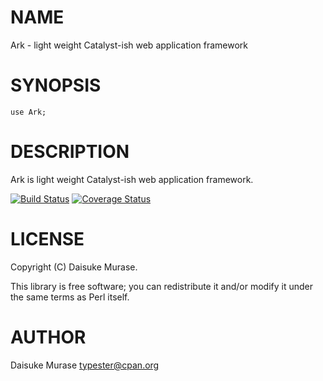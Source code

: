 # NAME

Ark - light weight Catalyst-ish web application framework

# SYNOPSIS

    use Ark;

# DESCRIPTION

Ark is light weight Catalyst-ish web application framework.

<a href="http://travis-ci.org/ark-framework/ark"><img src="https://secure.travis-ci.org/ark-framework/ark.png?branch=master" alt="Build Status"></a>
<a href="https://coveralls.io/r/ark-framework/ark"><img src="https://coveralls.io/repos/ark-framework/ark/badge.png?branch=master" alt="Coverage Status"></a>

# LICENSE

Copyright (C) Daisuke Murase.

This library is free software; you can redistribute it and/or modify
it under the same terms as Perl itself.

# AUTHOR

Daisuke Murase <typester@cpan.org>
